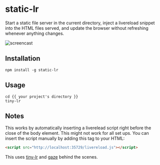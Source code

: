 
# static-lr

Start a static file server in the current directory, inject a livereload snippet 
into the HTML files served, and update the browser without refreshing whenever
anything changes.

![screencast](http://jmorrell.github.io/static-lr/img/screencast.gif)

## Installation

```
npm install -g static-lr
```

## Usage

```
cd {{ your project's directory }}
tiny-lr
```

## Notes

This works by automatically inserting a liverelead script right before the close of the
body element. This might not work for all set ups. You can insert the script manually
by adding this tag to your HTML:

```html
<script src="http://localhost:35729/livereload.js"></script>
``` 

This uses [tiny-lr](https://github.com/mklabs/tiny-lr) and [gaze](https://github.com/shama/gaze) behind the scenes.

